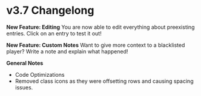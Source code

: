 # v3.7 Changelong
**New Feature: Editing**
You are now able to edit everything about preexisting entries. Click on an entry to test it out!

**New Feature: Custom Notes**
Want to give more context to a blacklisted player? Write a note and explain what happened!

**General Notes**
* Code Optimizations
* Removed class icons as they were offsetting rows and causing spacing issues.
